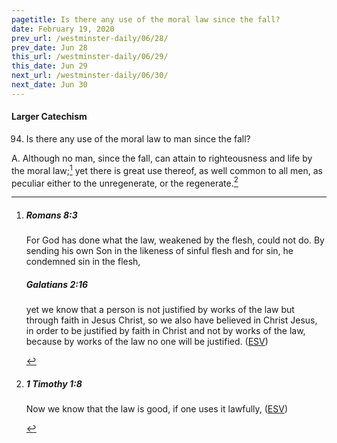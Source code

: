 ```yaml
---
pagetitle: Is there any use of the moral law since the fall?
date: February 19, 2020
prev_url: /westminster-daily/06/28/
prev_date: Jun 28
this_url: /westminster-daily/06/29/
this_date: Jun 29
next_url: /westminster-daily/06/30/
next_date: Jun 30
---
```


#### Larger Catechism

94. Is there any use of the moral law to man since the fall?

A. Although no man, since the fall, can attain to righteousness and life by the moral law;[^fnref:wlc1] yet there is great use thereof, as well common to all men, as peculiar either to the unregenerate, or the regenerate.[^fnref:wlc2]


[^fnref:wlc1]: <div class="esv"><h5>Romans 8:3</h5> <div class="esv-text"><p id="p45008003.01-1">For God has done what the law, weakened by the flesh, could not do. By sending his own Son in the likeness of sinful flesh and for sin, he condemned sin in the flesh,</p> </div><h5>Galatians 2:16</h5> <div class="esv-text"><p id="p48002016.01-2">yet we know that a person is not justified by works of the law but through faith in Jesus Christ, so we also have believed in Christ Jesus, in order to be justified by faith in Christ and not by works of the law, because by works of the law no one will be justified.  (<a href="http://www.esv.org" class="copyright">ESV</a>)</p> </div> </div>

[^fnref:wlc2]: <div class="esv"><h5>1 Timothy 1:8</h5> <div class="esv-text"><p id="p54001008.01-1">Now we know that the law is good, if one uses it lawfully,  (<a href="http://www.esv.org" class="copyright">ESV</a>)</p> </div> </div>

